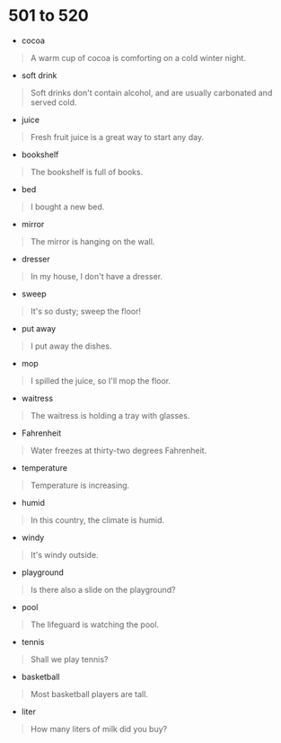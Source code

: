 # 501 to 520
- cocoa
> A warm cup of cocoa is comforting on a cold winter night.
- soft drink
> Soft drinks don't contain alcohol, and are usually carbonated and served cold.
- juice
> Fresh fruit juice is a great way to start any day.
- bookshelf
> The bookshelf is full of books.
- bed
> I bought a new bed.
- mirror
> The mirror is hanging on the wall.
- dresser
> In my house, I don't have a dresser.
- sweep
> It's so dusty; sweep the floor!
- put away
> I put away the dishes.
- mop
> I spilled the juice, so I'll mop the floor.
- waitress
> The waitress is holding a tray with glasses.
- Fahrenheit
> Water freezes at thirty-two degrees Fahrenheit.
- temperature
> Temperature is increasing.
- humid
> In this country, the climate is humid.
- windy
> It's windy outside.
- playground
> Is there also a slide on the playground?
- pool
> The lifeguard is watching the pool.
- tennis
> Shall we play tennis?
- basketball
> Most basketball players are tall.
- liter
> How many liters of milk did you buy?
